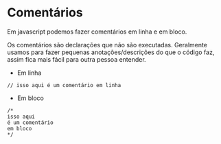 # Comentários

Em javascript podemos fazer comentários em linha e em bloco.

Os comentários são declarações que não são executadas. Geralmente usamos para fazer pequenas anotações/descrições do que o código faz, assim fica mais fácil para outra pessoa entender.

* Em linha

```
// isso aqui é um comentário em linha
```

* Em bloco

```
/*
isso aqui
é um comentário
em bloco
*/
```
